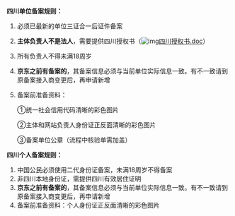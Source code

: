 **四川单位备案规则：**

1. 必须已最新的单位三证合一后证件备案

2. **主体负责人不是法人**，需要提供四川授权书（![img](http://cms.jcloud.com/ueditor/dialogs/attachment/fileTypeImages/icon_doc.gif)[四川授权书.doc](https://img1.jcloudcs.com/cms/abcd2025-2236-4b04-81f4-9640a643e3bd20180503111220.doc)）

3. 所有负责人不得未满18周岁

4. **京东之前有备案的**，其备案信息必须与当前单位实际信息一致。有不一致请到原备案接入商变更后，再申请新增

5. 备案前准备资料：

   ①统一社会信用代码清晰的彩色图片

   ②主体和网站负责人身份证正反面清晰的彩色图片

   ③备案单位公章（流程中核验单需加盖）

**四川个人备案规则：**

1. 中国公民必须使用二代身份证备案，未满18周岁不得备案
2. 非四川本地身份证，需提供四川有效居住证明
3. **京东之前有备案的**，其备案信息必须与当前单位实际信息一致。有不一致请到原备案接入商变更后，再申请新增
4. 备案前准备资料：个人身份证正反面清晰的彩色图片